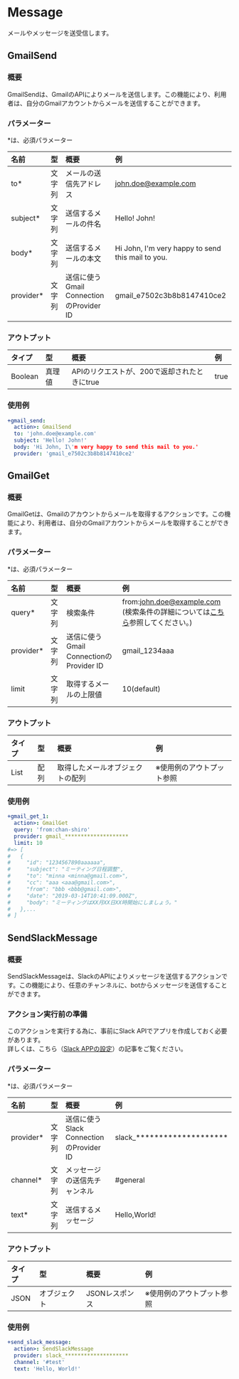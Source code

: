 # Message

メールやメッセージを送受信します。

## GmailSend

### 概要

GmailSendは、GmailのAPIによりメールを送信します。この機能により、利用者は、自分のGmailアカウントからメールを送信することができます。

### パラメーター

\*は、必須パラメーター

| 名前 | 型 | 概要 | 例 |
| :--- | :--- | :--- | :--- |
| to\* | 文字列 | メールの送信先アドレス | john.doe@example.com |
| subject\* | 文字列 | 送信するメールの件名 | Hello! John! |
| body\* | 文字列 | 送信するメールの本文 | Hi John, I'm very happy to send this mail to you. |
| provider\* | 文字列 | 送信に使うGmail ConnectionのProvider ID | gmail\_e7502c3b8b8147410ce2 |

### アウトプット

| タイプ | 型 | 概要 | 例 |
| :--- | :--- | :--- | :--- |
| Boolean | 真理値 | APIのリクエストが、200で返却されたときにtrue | true |

### 使用例

```yaml
+gmail_send:
  action>: GmailSend
  to: 'john.doe@example.com'
  subject: 'Hello! John!'
  body: 'Hi John, I\'m very happy to send this mail to you.'
  provider: 'gmail_e7502c3b8b8147410ce2'
```

## GmailGet

### 概要

GmailGetは、Gmailのアカウントからメールを取得するアクションです。この機能により、利用者は、自分のGmailアカウントからメールを取得することができます。

### パラメーター

\*は、必須パラメーター

| 名前 | 型 | 概要 | 例 |
| :--- | :--- | :--- | :--- |
| query\* | 文字列 | 検索条件 | from:john.doe@example.com<br>(検索条件の詳細については[こちら](https://support.google.com/mail/answer/7190?hl=ja)参照してください。) |
| provider\* | 文字列 | 送信に使うGmail ConnectionのProvider ID | gmail_1234aaa |
| limit | 文字列 | 取得するメールの上限値 | 10(default) |

### アウトプット

| タイプ | 型 | 概要 | 例 |
| :--- | :--- | :--- | :--- |
| List | 配列 | 取得したメールオブジェクトの配列 | ※使用例のアウトプット参照 |

### 使用例

```yaml
+gmail_get_1:
  action>: GmailGet
  query: 'from:chan-shiro'
  provider: gmail_********************
  limit: 10
#=> [
#   {
#     "id": "1234567890aaaaaa",
#     "subject": "ミーティング日程調整",
#     "to": "minna <minna@gmail.com>",
#     "cc": "aaa <aaa@gmail.com>",
#     "from": "bbb <bbb@gmail.com>",
#     "date": "2019-03-14T10:41:09.000Z",
#     "body": "ミーティングはXX月XX日XX時開始にしましょう。"
#   },...
# ]
```

## SendSlackMessage

### 概要

SendSlackMessageは、SlackのAPIによりメッセージを送信するアクションです。この機能により、任意のチャンネルに、botからメッセージを送信することができます。

### アクション実行前の準備
このアクションを実行する為に、事前にSlack APIでアプリを作成しておく必要があります。<br>
詳しくは、こちら（[Slack APPの設定](../integrations/slack.md)）の記事をご覧ください。



### パラメーター

\*は、必須パラメーター

| 名前 | 型 | 概要 | 例 |
| :--- | :--- | :--- | :--- |
| provider\* | 文字列 | 送信に使うSlack ConnectionのProvider ID | slack\_******************** |
| channel\* | 文字列 | メッセージの送信先チャンネル | #general |
| text\* | 文字列 | 送信するメッセージ | Hello,World! |

### アウトプット

| タイプ | 型 | 概要 | 例 |
| :--- | :--- | :--- | :--- |
| JSON | オブジェクト | JSONレスポンス | ※使用例のアウトプット参照 |

### 使用例

```yaml
+send_slack_message:
  action>: SendSlackMessage
  provider: slack_********************
  channel: '#test'
  text: 'Hello, World!'

```